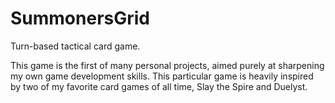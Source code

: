 # SummonersGrid
Turn-based tactical card game.

This game is the first of many personal projects, aimed purely at sharpening my own game development skills. This particular game is heavily inspired by two of my favorite card games of all time, Slay the Spire and Duelyst.
